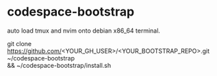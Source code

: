 # codespace-bootstrap
auto load tmux and nvim onto debian x86_64 terminal.

git clone https://github.com/<YOUR_GH_USER>/<YOUR_BOOTSTRAP_REPO>.git ~/codespace-bootstrap \
  && ~/codespace-bootstrap/install.sh
